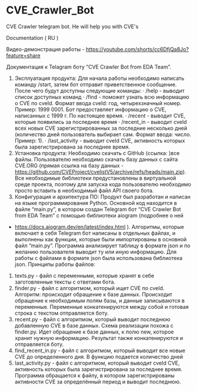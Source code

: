 # CVE_Crawler_Bot
CVE Crawler telegram bot. He will help you with CVE's

Documentation ( RU )

Видео-демонстрация работы - https://youtube.com/shorts/cc6DfjQa8Jo?feature=share

Документация к Telagram боту “CVE Crawler Bot from EDA Team”.
1. Эксплуатация продукта:
Для начала работы необходимо написать команду /start, затем бот отправит
приветственное сообщение. После чего будут доступны следующие команды:
· /help - выводит список доступных команд
· /find - поможет узнать всю информацию о CVE по cveId. Формат
ввода cveId: год, четырехзначный номер. Пример: 1999 0001. Бот
предоставляет информацию о CVE, написанных с 1999 г. По
настоящее время.
· /recent - выводит CVE, которые появились за последнее время
· /recent_in - выводит cveId всех новых CVE зарегистрированных за
последние несколько дней (количество дней пользователь
выбирает сам. Формат ввода: число. Пример: 1).
· /last_activity - выводит cveId CVE, активность которых была
зарегистрирована за последнее время.
2. Установка продукта:
Необходимо скачать с GitHub (ссылка: )все файлы. Пользователю необходимо
скачать базу данных с сайта CVE.ORG (прямая ссылка на базу данных -
https://github.com/CVEProject/cvelistV5/archive/refs/heads/main.zip). Все
необходимые библиотеки предустановлены в виртуальной среде проекта,
поэтому для запуска кода пользователю необходимо просто вставить в
необходимый файл API своего бота.
3. Конфигурация и архитектура ПО:
Продукт был разработан и написан на языке программирования Python.
Основной код находится в файле “main.py”, в котором создан Telegram бот
“CVE Crawler Bot from EDA Team” с помощью библиотеки aiogram (подробнее о ней
- https://docs.aiogram.dev/en/latest/index.html ). Алгоритмы, которые включает в себя
Telegram бот написаны в отдельных файлах, и выполнены как функции, которые
были импортированы в основной файл “main.py”. Программа анализирует таблицу
в формате json и по желанию пользователя выводит ту или иную информацию. Для
работы с файлами в формате json была использована библиотека json. Принципы
работы файлов:
1. texts.py - файл с переменными, которые хранят в себе заготовленные тексты с
ответами бота.
2. finder.py - файл с алгоритмом, который ищет CVE по cveId. Алгоритм:
происходит обращение к базе данных. Происходит обращение к
необходимым полям базы, и данные записываются в переменные.
Переменные конкатенируются между собой и готовая строка с текстом
отправляется боту.
3. recent.py - файл с алгоритмом, который выводит последнюю добавленную
CVE в базе данных. Схема реализации похожа с finder.py. Идет обращение к
базе данных, к полю new, которое хранит нужную информацию. Результат
также конкатенируются и отправляется боту.
4. find_recent_in.py - файл с алгоритмом, который выводит все новые CVE до
определенного дня. В функцию подается количество дней
5. last_activity.py - файл с алгоритмом, который выводит cveId CVE, активность
которых была зарегистрирована за последнее время. Программа обращается к
файлу, в котором зарегистрированы активности CVE за определённый период
и выводит последнюю.
